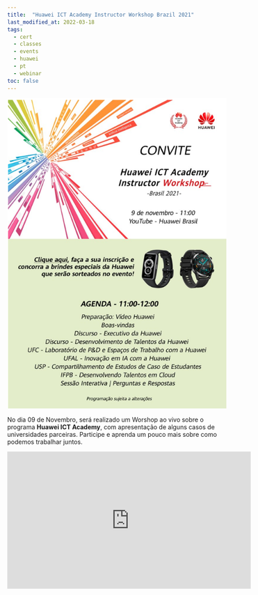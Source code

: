 ```yaml
---
title:  "Huawei ICT Academy Instructor Workshop Brazil 2021"
last_modified_at: 2022-03-18
tags:
  - cert
  - classes
  - events
  - huawei
  - pt
  - webinar
toc: false
---
```


[![](/assets/images/posts/2021-11-05-huawey-academy-workshop.png)](http://www.huawei.com/audience/answer.do?u=2675759)

No dia 09 de Novembro, será realizado um Worshop ao vivo sobre o programa **Huawei ICT Academy**, com apresentação de alguns casos de universidades parceiras. Participe e aprenda um pouco mais sobre como podemos trabalhar juntos.

<iframe width="560" height="315" src="https://www.youtube.com/embed/7ub5a4JODt0" title="YouTube video player" frameborder="0" allow="accelerometer; autoplay; clipboard-write; encrypted-media; gyroscope; picture-in-picture" allowfullscreen></iframe>